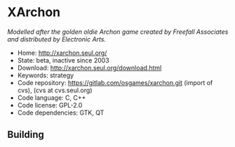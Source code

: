 # XArchon

_Modelled after the golden oldie Archon game created by Freefall Associates and distributed by Electronic Arts._

- Home: http://xarchon.seul.org/
- State: beta, inactive since 2003
- Download: http://xarchon.seul.org/download.html
- Keywords: strategy
- Code repository: https://gitlab.com/osgames/xarchon.git (import of cvs), (cvs at cvs.seul.org)
- Code language: C, C++
- Code license: GPL-2.0
- Code dependencies: GTK, QT

## Building

